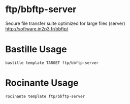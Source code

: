 # ftp/bbftp-server
Secure file transfer suite optimized for large files (server)
http://software.in2p3.fr/bbftp/

# Bastille Usage
```shell
bastille template TARGET ftp/bbftp-server
```

# Rocinante Usage
```shell
rocinante template ftp/bbftp-server
```
